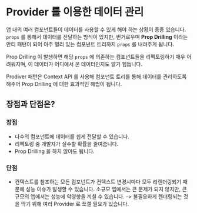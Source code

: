 # Provider 를 이용한 데이터 관리

앱 내의 여러 컴포넌트들이 데이터를 사용할 수 있게 해야 하는 상황이 종종 있습니다. `props` 를 통해서 데이터를 전달하는 방식이 있지만, 번거로우며 **Prop Drilling** 이라는 안티 패턴이 되어 아주 멀리 있는 컴포넌트 트리까지 `props` 를 내려주게 됩니다.

Prop Drilling 이 발생하면 해당 `props` 에 의존하는 컴포넌트들을 리펙토링하기 매우 어려워지며, 이 데이터가 어디에서 온 데이터인지도 알기 힘듭니다.

Prodiver 패턴은 Context API 를 사용해 컴포넌트 트리를 통해 데이터를 관리하도록 해주어 Prop Drilling 에 대한 효과적인 해법이 됩니다.

## 장점과 단점은?

### 장점

- 다수의 컴포넌트에 데이터를 쉽게 전달할 수 있습니다.
- 리펙토링 중 개발자가 실수할 확률을 줄여줍니다.
- Prop Drilling 을 하지 않아도 됩니다.

### 단점

- 컨텍스트를 참조하는 모든 컴포넌트가 컨텍스트 변경시마다 모두 리렌더링되기 때문에 성능 이슈가 발생할 수 있습니다. 소규모 앱에서는 큰 문제가 되지 않지만, 큰 규모의 앱에서는 성능에 악영향을 끼칠 수 있습니다.
  -> 불필요하게 렌더링되는 것을 막기 위해 여러 Provider 로 쪼갤 필요가 있습니다.
